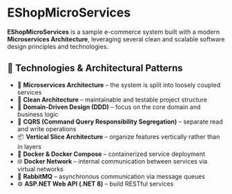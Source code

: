 # EShopMicroServices

**EShopMicroServices** is a sample e-commerce system built with a modern **Microservices Architecture**, leveraging several clean and scalable software design principles and technologies.

## 🔧 Technologies & Architectural Patterns

- 🧱 **Microservices Architecture** – the system is split into loosely coupled services
- 🧼 **Clean Architecture** – maintainable and testable project structure
- 🧭 **Domain-Driven Design (DDD)** – focus on the core domain and business logic
- 🎯 **CQRS (Command Query Responsibility Segregation)** – separate read and write operations
- 📦 **Vertical Slice Architecture** – organize features vertically rather than in layers
- 🐳 **Docker & Docker Compose** – containerized service deployment
- 🌐 **Docker Network** – internal communication between services via virtual networks
- 📮 **RabbitMQ** – asynchronous communication via message queues
- ⚙️ **ASP.NET Web API (.NET 8)** – build RESTful services
